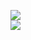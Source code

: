 [![](https://img.shields.io/badge/Made%20With-Github%20Spray-lightgrey.svg?style=for-the-badge&logo=github)](https://github.com/Annihil/github-spray#19464)  
[![](https://i.imgur.com/2DrTn0Z.gif)](https://github.com/Annihil/github-spray)